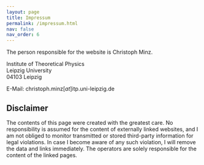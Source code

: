 ```yaml
---
layout: page
title: Impressum
permalink: /impressum.html
nav: false
nav_order: 6
---
```


The person responsible for the website is Christoph Minz.

Institute of Theoretical Physics <br />
Leipzig University <br />
04103 Leipzig

E-Mail: christoph.minz[_at_]itp.uni-leipzig.de


## Disclaimer

The contents of this page were created with the greatest care. No responsibility is assumed for the content of externally linked websites, and I am not obliged to monitor transmitted or stored third-party information for legal violations. In case I become aware of any such violation, I will remove the data and links immediately. The operators are solely responsible for the content of the linked pages.
